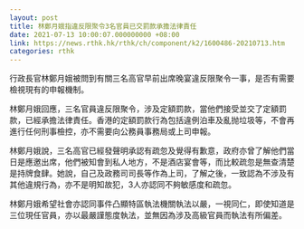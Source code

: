 ```yaml
---
layout: post
title: 林鄭月娥指違反限聚令3名官員已交罰款承擔法律責任
date: 2021-07-13 10:00:07.000000000 +08:00
link: https://news.rthk.hk/rthk/ch/component/k2/1600486-20210713.htm
categories: rthk
---
```


行政長官林鄭月娥被問到有關三名高官早前出席晚宴違反限聚令一事，是否有需要檢視現有的申報機制。

林鄭月娥回應，三名官員違反限聚令，涉及定額罰款，當他們接受並交了定額罰款，已經承擔法律責任。香港的定額罰款行為包括違例泊車及亂抛垃圾等，不會再進行任何刑事檢控，亦不需要向公務員事務局或上司申報。

林鄭月娥說，三名高官已經發聲明承認有疏忽及覺得有歉意，政府亦曾了解他們當日是應邀出席，他們被知會到私人地方，不是酒店宴會等，而比較疏忽是無查清楚是持牌食肆。她說，自己及政務司司長等作為上司，了解之後，一致認為不涉及有其他違規行為，亦不是明知故犯，3人亦認同不夠敏感度和疏忽。

林鄭月娥希望社會亦認同事件凸顯特區執法機關執法以嚴，一視同仁，即使知道是三位現任官員，亦以最嚴謹態度執法，並無因為涉及高級官員而執法有所偏差。
